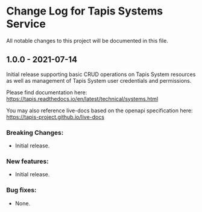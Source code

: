 # Change Log for Tapis Systems Service

All notable changes to this project will be documented in this file.

## 1.0.0 - 2021-07-14

Initial release supporting basic CRUD operations on Tapis System resources
as well as management of Tapis System user credentials and permissions.

Please find documentation here:
https://tapis.readthedocs.io/en/latest/technical/systems.html

You may also reference live-docs based on the openapi specification here:
https://tapis-project.github.io/live-docs

### Breaking Changes:
- Initial release.

### New features:
 - Initial release.

### Bug fixes:
- None.
